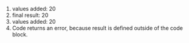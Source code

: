 1. values added: 20
2. final result: 20
3. values added: 20
4. Code returns an error, because result is defined outside of the code block.
